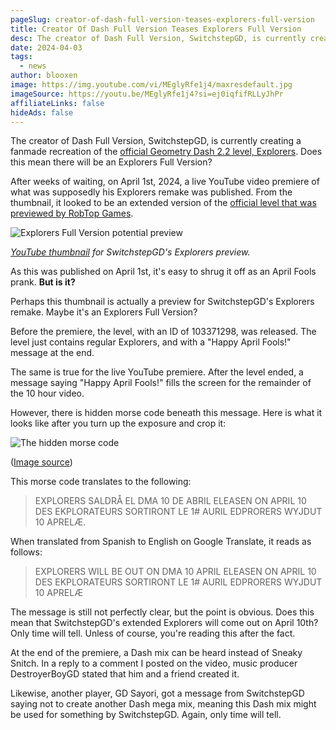 ```yaml
---
pageSlug: creator-of-dash-full-version-teases-explorers-full-version
title: Creator Of Dash Full Version Teases Explorers Full Version
desc: The creator of Dash Full Version, SwitchstepGD, is currently creating a fanmade recreation of the official Geometry Dash 2.2 level, Explorers. Does this mean there will be an Explorers Full Version?
date: 2024-04-03
tags:
  - news
author: blooxen
image: https://img.youtube.com/vi/MEglyRfe1j4/maxresdefault.jpg
imageSource: https://youtu.be/MEglyRfe1j4?si=ej0iqfifRLLyJhPr
affiliateLinks: false
hideAds: false
---
```


The creator of Dash Full Version, SwitchstepGD, is currently creating a fanmade recreation of the [official Geometry Dash 2.2 level, Explorers](/posts/explorers-delayed-until-after-geometry-dash-2-2/). Does this mean there will be an Explorers Full Version?

After weeks of waiting, on April 1st, 2024, a live YouTube video premiere of what was supposedly his Explorers remake was published. From the thumbnail, it looked to be an extended version of the [official level that was previewed by RobTop Games](/posts/geometry-dash-new-sneak-peek-analysis/).

![Explorers Full Version potential preview](https://img.youtube.com/vi/Ma4pt-fdOvA/maxresdefault.jpg)

*[YouTube thumbnail](https://youtu.be/Ma4pt-fdOvA?si=lBZYkqpVM2_q1yx8) for SwitchstepGD's Explorers preview.*

As this was published on April 1st, it's easy to shrug it off as an April Fools prank. **But is it?**

Perhaps this thumbnail is actually a preview for SwitchstepGD's Explorers remake. Maybe it's an Explorers Full Version?

Before the premiere, the level, with an ID of 103371298, was released. The level just contains regular Explorers, and with a "Happy April Fools!" message at the end.

The same is true for the live YouTube premiere. After the level ended, a message saying "Happy April Fools!" fills the screen for the remainder of the 10 hour video.

However, there is hidden morse code beneath this message. Here is what it looks like after you turn up the exposure and crop it: 

![The hidden morse code](https://i.imgur.com/896mTks.png)

([Image source](https://imgur.com/a/cHf6Bjc))

This morse code translates to the following:

> EXPLORERS SALDRÅ EL DMA 10 DE ABRIL ELEASEN ON APRIL 10 DES EKPLORATEURS SORTIRONT LE 1# AURIL EDPRORERS WYJDUT 10 APRELÆ.

When translated from Spanish to English on Google Translate, it reads as follows:

> EXPLORERS WILL BE OUT ON DMA 10 APRIL ELEASEN ON APRIL 10 DES EKPLORATEURS SORTIRONT LE 1# AURIL EDPRORERS WYJDUT 10 APRELÆ

The message is still not perfectly clear, but the point is obvious. Does this mean that SwitchstepGD's extended Explorers will come out on April 10th? Only time will tell. Unless of course, you're reading this after the fact.

At the end of the premiere, a Dash mix can be heard instead of Sneaky Snitch. In a reply to a comment I posted on the video, music producer DestroyerBoyGD stated that him and a friend created it.

Likewise, another player, GD Sayori, got a message from SwitchstepGD saying not to create another Dash mega mix, meaning this Dash mix might be used for something by SwitchstepGD. Again, only time will tell.
